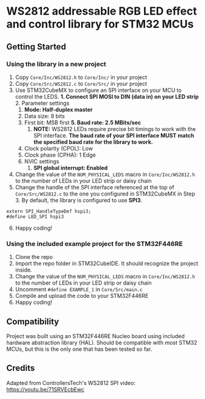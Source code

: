 # WS2812 addressable RGB LED effect and control library for STM32 MCUs

## Getting Started

### Using the library in a new project

1. Copy `Core/Inc/WS2812.h` to `Core/Inc/` in your project
2. Copy `Core/Src/WS2812.c` to `Core/Src/` in your project
3. Use STM32CubeMX to configure an SPI interface on your MCU to control the LEDS.
   **1. Connect SPI MOSI to DIN (data in) on your LED strip**
   2. Parameter settings
      1. **Mode: Half-duplex master**
      2. Data size: 8 bits
      3. First bit: MSB first
      **5. Baud rate: 2.5 MBits/sec**
           1. **NOTE:** WS2812 LEDs require precise bit timings to work with the SPI interface. **The baud rate of your SPI interface MUST match the specified baud rate for the library to work.**
      4. Clock polarity (CPOL): Low
      5. Clock phase (CPHA): 1 Edge
   3. NVIC settings
      1. **SPI global interrupt: Enabled**
4. Change the value of the `NUM_PHYSICAL_LEDS` macro in `Core/Inc/WS2812.h` to the number of LEDs in your LED strip or daisy chain
5. Change the handle of the SPI interface referenced at the top of `Core/Src/WS2812.c` to the one you configured in STM32CubeMX in Step 3. By default, the library is configured to use **SPI3**.

```
extern SPI_HandleTypeDef hspi3;
#define LED_SPI hspi3
```

6. Happy coding!

### Using the included example project for the STM32F446RE

1. Clone the repo
2. Import the repo folder in STM32CubeIDE. It should recognize the project inside.
3. Change the value of the `NUM_PHYSICAL_LEDS` macro in `Core/Inc/WS2812.h` to the number of LEDs in your LED strip or daisy chain
4. Uncomment `#define EXAMPLE_1` in `Core/Src/main.c`
5. Compile and upload the code to your STM32F446RE
6. Happy coding!

## Compatibility

Project was built using an STM32F446RE Nucleo board using included hardware abstraction library (HAL). Should be compatible with most STM32 MCUs, but this is the only one that has been tested so far.

## Credits

Adapted from ControllersTech's WS2812 SPI video: https://youtu.be/71SRVEcbEwc